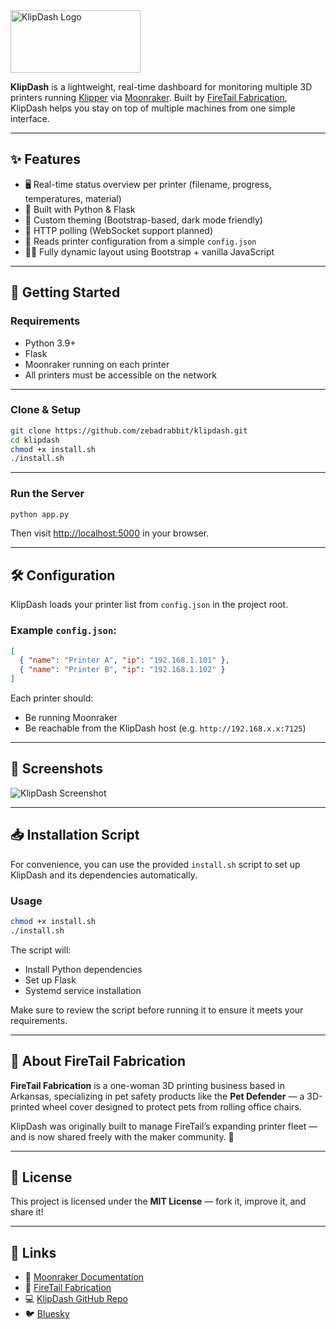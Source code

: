 
<img src="https://github.com/user-attachments/assets/af8caf3b-b8fb-428d-98ff-e4fc79660847" width="208" height="100" alt="KlipDash Logo"/>

**KlipDash** is a lightweight, real-time dashboard for monitoring multiple 3D printers running [Klipper](https://www.klipper3d.org/) via [Moonraker](https://moonraker.readthedocs.io/). Built by [FireTail Fabrication](https://firetailfab.com), KlipDash helps you stay on top of multiple machines from one simple interface.

---

## ✨ Features

- 🖥️ Real-time status overview per printer (filename, progress, temperatures, material)
- 🐍 Built with Python & Flask
- 🎨 Custom theming (Bootstrap-based, dark mode friendly)
- 📡 HTTP polling (WebSocket support planned)
- 🧩 Reads printer configuration from a simple `config.json`
- 👩‍💻 Fully dynamic layout using Bootstrap + vanilla JavaScript

---

## 🚀 Getting Started

### Requirements

- Python 3.9+
- Flask
- Moonraker running on each printer
- All printers must be accessible on the network

---

### Clone & Setup

```bash
git clone https://github.com/zebadrabbit/klipdash.git
cd klipdash
chmod +x install.sh
./install.sh
```

---

### Run the Server

```bash
python app.py
```

Then visit [http://localhost:5000](http://localhost:5000) in your browser.

---

## 🛠 Configuration

KlipDash loads your printer list from `config.json` in the project root.

### Example `config.json`:

```json
[
  { "name": "Printer A", "ip": "192.168.1.101" },
  { "name": "Printer B", "ip": "192.168.1.102" }
]
```

Each printer should:
- Be running Moonraker
- Be reachable from the KlipDash host (e.g. `http://192.168.x.x:7125`)


---

## 📸 Screenshots

![KlipDash Screenshot](https://github.com/user-attachments/assets/b04a0e5b-09b9-4808-b1d0-1788b7452ea9)

---

## 📥 Installation Script

For convenience, you can use the provided `install.sh` script to set up KlipDash and its dependencies automatically.

### Usage

```bash
chmod +x install.sh
./install.sh
```

The script will:
- Install Python dependencies
- Set up Flask
- Systemd service installation

Make sure to review the script before running it to ensure it meets your requirements.

---

## 🐾 About FireTail Fabrication

**FireTail Fabrication** is a one-woman 3D printing business based in Arkansas, specializing in pet safety products like the **Pet Defender** — a 3D-printed wheel cover designed to protect pets from rolling office chairs.

KlipDash was originally built to manage FireTail’s expanding printer fleet — and is now shared freely with the maker community. 🧡

---

## 📜 License

This project is licensed under the **MIT License** — fork it, improve it, and share it!

---

## 🔗 Links

- 🔧 [Moonraker Documentation](https://moonraker.readthedocs.io/)
- 🐾 [FireTail Fabrication](https://firetailfab.com)
- 💻 [KlipDash GitHub Repo](https://github.com/zebadrabbit/klipdash)
- 🐦 [Bluesky](https://bsky.app/profile/firetailfab.bsky.social)


